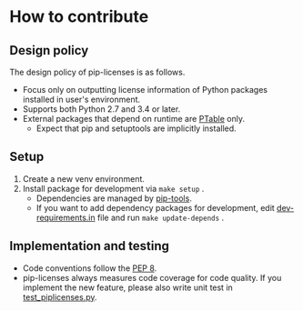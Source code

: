 # How to contribute

## Design policy

The design policy of pip-licenses is as follows.

* Focus only on outputting license information of Python packages installed in user's environment.
* Supports both Python 2.7 and 3.4 or later.
* External packages that depend on runtime are [PTable](https://pypi.org/project/PTable/) only.
    * Expect that pip and setuptools are implicitly installed.

## Setup

1. Create a new venv environment.
2. Install package for development via `make setup` .
    * Dependencies are managed by [pip-tools](https://pypi.org/project/pip-tools/).
    * If you want to add dependency packages for development, edit [dev-requirements.in](https://github.com/raimon49/pip-licenses/blob/master/dev-requirements.in) file and run `make update-depends` .

## Implementation and testing

* Code conventions follow the [PEP 8](https://www.python.org/dev/peps/pep-0008/).
* pip-licenses always measures code coverage for code quality. If you implement the new feature, please also write unit test in [test\_piplicenses.py](https://github.com/raimon49/pip-licenses/blob/master/test_piplicenses.py).
